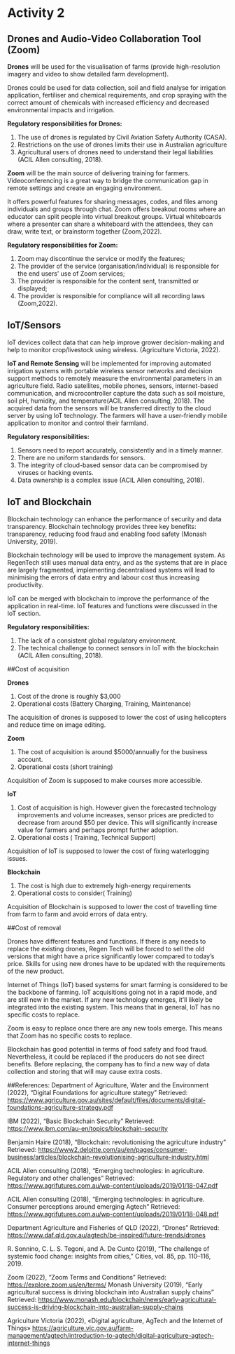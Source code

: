 # Activity 2

## Drones and Audio-Video Collaboration Tool (Zoom)

**Drones** will be used for the visualisation of farms (provide high-resolution imagery and video to show detailed farm development). 

Drones could be used for data collection, soil and field analyse for irrigation application, fertiliser and chemical requirements, and crop spraying with the correct amount of chemicals with increased efficiency and decreased environmental impacts and irrigation.

**Regulatory responsibilities for Drones:**
1.	The use of drones is regulated by Civil Aviation Safety Authority (CASA).
2.	Restrictions on the use of drones limits their use in Australian agriculture
3.	Agricultural users of drones need to understand their legal liabilities (ACIL Allen consulting, 2018).

**Zoom** will be the main source of delivering training for farmers. Videoconferencing is a great way to bridge the communication gap in remote settings and create an engaging environment.

It offers powerful features for sharing messages, codes, and files among individuals and groups through chat. Zoom offers breakout rooms where an educator can split people into virtual breakout groups. Virtual whiteboards where a presenter can share a whiteboard with the attendees, they can draw, write text, or brainstorm together (Zoom,2022).

**Regulatory responsibilities for Zoom:**
1.	Zoom may discontinue the service or modify the features; 
2.	The provider of the service (organisation/individual) is responsible for the end users’ use of Zoom services;
3.	The provider is responsible for the content sent, transmitted or displayed;
4.	The provider is responsible for compliance will all recording laws (Zoom,2022). 


## IoT/Sensors

IoT devices collect data that can help improve grower decision-making and help to monitor crop/livestock using wireless. (Agriculture Victoria, 2022).

**IoT and Remote Sensing** will be implemented for improving automated irrigation systems with portable wireless sensor networks and decision support methods to remotely measure the environmental parameters in an agriculture field. Radio satellites, mobile phones, sensors, internet-based communication, and microcontroller capture the data such as soil moisture, soil pH, humidity, and temperature(ACIL Allen consulting, 2018). The acquired data from the sensors will be transferred directly to the cloud server by using IoT technology. The farmers will have a user-friendly mobile application to monitor and control their farmland.

**Regulatory responsibilities:**
1. Sensors need to report accurately, consistently and in a timely manner. 
2. There are no uniform standards for sensors.
3. The integrity of cloud-based sensor data can be compromised by viruses or hacking events.
4. Data ownership is a complex issue (ACIL Allen consulting, 2018).


## IoT and Blockchain

Blockchain technology can enhance the performance of security and data transparency. Blockchain technology provides three key benefits: transparency, reducing food fraud and enabling food safety (Monash University, 2019).

Blockchain technology will be used to improve the management system. As RegenTech still uses manual data entry, and as the systems that are in place are largely fragmented, implementing decentralised systems will lead to minimising the errors of data entry and labour cost thus increasing productivity.

IoT can be merged with blockchain to improve the performance of the application in real-time. IoT features and functions were discussed in the IoT section.

**Regulatory responsibilities:**
1. The lack of a consistent global regulatory environment.
2. The technical challenge to connect sensors in IoT with the blockchain (ACIL Allen consulting, 2018).


##Cost of acquisition

**Drones**
1.  Cost of the drone is roughly $3,000
2.  Operational costs (Battery Charging, Training, Maintenance)

The acquisition of drones is supposed to lower the cost of using helicopters and reduce time on image editing.

**Zoom**

1.	The cost of acquisition is around $5000/annually for the business account. 
2.	Operational costs (short training)

Acquisition of Zoom is supposed to make courses more accessible.

**IoT**

1. Cost of acquisition is high. However given the forecasted technology improvements and volume increases, sensor prices are predicted to decrease from around $50 per device. This will significantly increase value for farmers and perhaps prompt further adoption.
2. Operational costs ( Training, Technical Support)

Acquisition of IoT is supposed to lower the cost of fixing waterlogging issues.


**Blockchain**

1. The cost is high due to extremely high-energy requirements
2. Operational costs to consider( Training)

Acquisition of Blockchain is supposed to lower the cost of travelling time from farm to farm and avoid errors of data entry.

##Cost of removal

Drones have different features and functions. If there is any needs to replace the existing drones, Regen Tech will be forced to sell the old versions that might have a price significantly lower compared to today’s price. Skills for using new drones have to be updated with the requirements of the new product.

Internet of Things (IoT) based systems for smart farming is considered to be the backbone of farming. IoT acquisitions going not in a rapid mode, and are still new in the market. If any new technology emerges, it’ll likely be integrated into the existing system. This means that in general, IoT has no specific costs to replace. 

Zoom is easy to replace once there are any new tools emerge. This means that Zoom has no specific costs to replace. 

Blockchain has good potential in terms of food safety and food fraud. Nevertheless, it could be replaced if the producers do not see direct benefits. Before replacing, the company has to find a new way of data collection and storing that will may cause extra costs.

##References:
Department of Agriculture, Water and the Environment (2022),
 “Digital Foundations for agriculture stategy”  Retrieved: https://www.agriculture.gov.au/sites/default/files/documents/digital-foundations-agriculture-strategy.pdf

IBM (2022), “Basic Blockchain Security” Retrieved: https://www.ibm.com/au-en/topics/blockchain-security

Benjamin Haire (2018), “Blockchain: revolutionising the agriculture industry” 
Retrieved: https://www2.deloitte.com/au/en/pages/consumer-business/articles/blockchain-revolutionising-agriculture-industry.html

ACIL Allen consulting (2018), “Emerging technologies: in agriculture. Regulatory and other challenges” Retrieved:  https://www.agrifutures.com.au/wp-content/uploads/2019/01/18-047.pdf

ACIL Allen consulting (2018), “Emerging technologies: in agriculture. Consumer perceptions around emerging Agtech” Retrieved:  https://www.agrifutures.com.au/wp-content/uploads/2019/01/18-048.pdf

Department Agriculture and Fisheries of QLD (2022), “Drones” Retrieved: https://www.daf.qld.gov.au/agtech/be-inspired/future-trends/drones

R. Sonnino, C. L. S. Tegoni, and A. De Cunto (2019), “The challenge of systemic food change: insights from cities,” Cities, vol. 85, pp. 110–116, 2019.

Zoom (2022), “Zoom Terms and Conditions” Retrieved: https://explore.zoom.us/en/terms/
Monash University (2019), “Early agricultural success is driving blockchain into Australian supply chains” Retrieved:
https://www.monash.edu/blockchain/news/early-agricultural-success-is-driving-blockchain-into-australian-supply-chains

Agriculture Victoria (2022), «Digital agriculture, AgTech and the Internet of Things» https://agriculture.vic.gov.au/farm-management/agtech/introduction-to-agtech/digital-agriculture-agtech-internet-things

